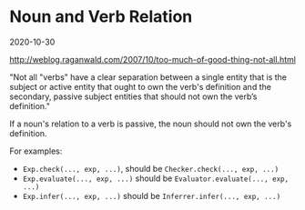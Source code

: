 # Noun and Verb Relation

2020-10-30

http://weblog.raganwald.com/2007/10/too-much-of-good-thing-not-all.html

"Not all "verbs" have a clear separation between
a single entity that is the subject or active entity that ought to own the verb's definition
and the secondary, passive subject entities that should not own the verb’s definition."

If a noun's relation to a verb is passive,
the noun should not own the verb's definition.

For examples:
- `Exp.check(..., exp, ...)`, should be `Checker.check(..., exp, ...)`
- `Exp.evaluate(..., exp, ...)` should be `Evaluator.evaluate(..., exp, ...)`
- `Exp.infer(..., exp, ...)` should be `Inferrer.infer(..., exp, ...)`
